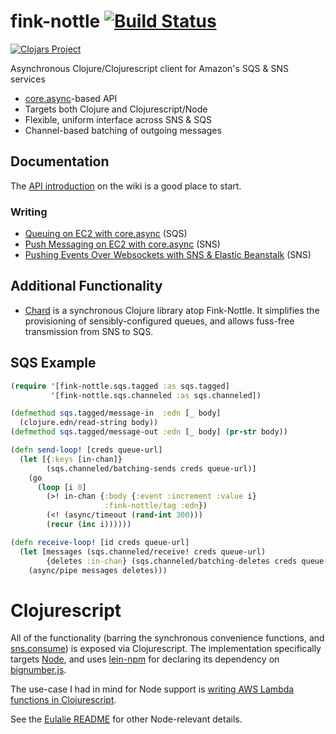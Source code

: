 # fink-nottle [![Build Status](https://travis-ci.org/nervous-systems/fink-nottle.svg?branch=master)](https://travis-ci.org/nervous-systems/fink-nottle)

[![Clojars Project](http://clojars.org/io.nervous/fink-nottle/latest-version.svg)](http://clojars.org/io.nervous/fink-nottle)

Asynchronous Clojure/Clojurescript client for Amazon's SQS & SNS services

 - [core.async](https://github.com/clojure/core.async)-based API
 - Targets both Clojure and Clojurescript/Node
 - Flexible, uniform interface across SNS & SQS
 - Channel-based batching of outgoing messages

## Documentation

The [API
introduction](https://github.com/nervous-systems/fink-nottle/wiki/)
on the wiki is a good place to start.

### Writing

* [Queuing on EC2 with core.async](https://nervous.io/clojure/aws/async/sqs/messaging/2015/06/15/fink-nottle-sqs/) (SQS)
* [Push Messaging on EC2 with core.async](https://nervous.io/clojure/aws/async/sns/messaging/2015/06/15/fink-nottle-sns/) (SNS)
* [Pushing Events Over Websockets with SNS & Elastic Beanstalk](https://nervous.io/clojure/async/sns/eb/docker/2015/06/22/sns-beanstalk-chat/) (SNS)

## Additional Functionality

 * [Chard](https://github.com/sprightco/chard) is a synchronous Clojure library atop Fink-Nottle.  It simplifies the provisioning of sensibly-configured queues, and allows fuss-free transmission from SNS to SQS.
 
## SQS Example

```clojure
(require '[fink-nottle.sqs.tagged :as sqs.tagged]
         '[fink-nottle.sqs.channeled :as sqs.channeled])

(defmethod sqs.tagged/message-in  :edn [_ body]
  (clojure.edn/read-string body))
(defmethod sqs.tagged/message-out :edn [_ body] (pr-str body))

(defn send-loop! [creds queue-url]
  (let [{:keys [in-chan]}
        (sqs.channeled/batching-sends creds queue-url)]
    (go
      (loop [i 0]
        (>! in-chan {:body {:event :increment :value i}
                     :fink-nottle/tag :edn})
        (<! (async/timeout (rand-int 300)))
        (recur (inc i))))))

(defn receive-loop! [id creds queue-url]
  (let [messages (sqs.channeled/receive! creds queue-url)
        {deletes :in-chan} (sqs.channeled/batching-deletes creds queue-url)]
    (async/pipe messages deletes)))
```

# Clojurescript

All of the functionality (barring the synchronous convenience functions, and [sns.consume](https://github.com/nervous-systems/fink-nottle/wiki/sns.consume)) is
exposed via Clojurescript.  The implementation specifically targets
[Node](https://nodejs.org/), and uses
[lein-npm](https://github.com/RyanMcG/lein-npm) for declaring its dependency on
[bignumber.js](https://github.com/MikeMcl/bignumber.js/).

The use-case I had in mind for Node support is [writing AWS Lambda
functions in
Clojurescript](https://nervous.io/clojure/clojurescript/aws/lambda/node/lein/2015/07/05/lambda/).

See the [Eulalie
README](https://github.com/nervous-systems/eulalie#clojurescript) for other
Node-relevant details.


